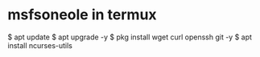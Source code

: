 # msfsoneole in termux
$ apt update
$ apt upgrade -y
$ pkg install wget curl openssh git -y
$ apt install ncurses-utils
